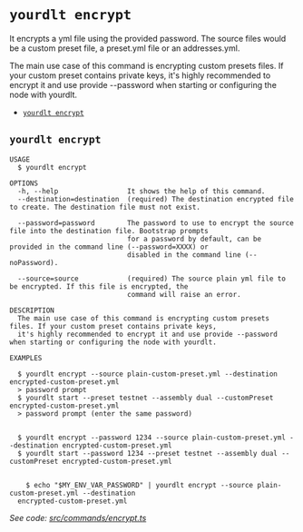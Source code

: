 `yourdlt encrypt`
=================

It encrypts a yml file using the provided password. The source files would be a custom preset file, a preset.yml file or an addresses.yml.

The main use case of this command is encrypting custom presets files. If your custom preset contains private keys, it's highly recommended to encrypt it and use provide --password when starting or configuring the node with yourdlt.

* [`yourdlt encrypt`](#yourdlt-encrypt)

## `yourdlt encrypt`

```
USAGE
  $ yourdlt encrypt

OPTIONS
  -h, --help                 It shows the help of this command.
  --destination=destination  (required) The destination encrypted file to create. The destination file must not exist.

  --password=password        The password to use to encrypt the source file into the destination file. Bootstrap prompts
                             for a password by default, can be provided in the command line (--password=XXXX) or
                             disabled in the command line (--noPassword).

  --source=source            (required) The source plain yml file to be encrypted. If this file is encrypted, the
                             command will raise an error.

DESCRIPTION
  The main use case of this command is encrypting custom presets files. If your custom preset contains private keys, 
  it's highly recommended to encrypt it and use provide --password when starting or configuring the node with yourdlt.

EXAMPLES

  $ yourdlt encrypt --source plain-custom-preset.yml --destination encrypted-custom-preset.yml
  > password prompt
  $ yourdlt start --preset testnet --assembly dual --customPreset encrypted-custom-preset.yml
  > password prompt (enter the same password)
        

  $ yourdlt encrypt --password 1234 --source plain-custom-preset.yml --destination encrypted-custom-preset.yml
  $ yourdlt start --password 1234 --preset testnet --assembly dual --customPreset encrypted-custom-preset.yml


    $ echo "$MY_ENV_VAR_PASSWORD" | yourdlt encrypt --source plain-custom-preset.yml --destination 
  encrypted-custom-preset.yml
```

_See code: [src/commands/encrypt.ts](https://github.com/usingblockchain/yourdlt/blob/v1.1.1/src/commands/encrypt.ts)_
